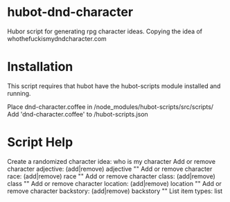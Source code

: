 # hubot-dnd-character
Hubor script for generating rpg character ideas. Copying the idea of whothefuckismydndcharacter.com

Installation
============
This script requires that hubot have the hubot-scripts module installed and running.

Place dnd-character.coffee in <hubot directory>/node_modules/hubot-scripts/src/scripts/
Add 'dnd-character.coffee' to <hubot directory>/hubot-scripts.json

Script Help
===========
Create a randomized character idea:     who is my character
Add or remove character adjective:      (add|remove) adjective "<adjective>"
Add or remove character race:           (add|remove) race "<race>"
Add or remove character class:          (add|remove) class "<class>"
Add or remove character location:       (add|remove) location "<location>"
Add or remove character backstory:      (add|remove) backstory "<backstory>"
List item types:                        list <type>

